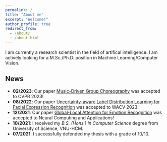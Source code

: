 ```yaml
---
permalink: /
title: "About me"
excerpt: "Welcome!"
author_profile: true
redirect_from: 
  - /about/
  - /about.html
---
```


I am currently a research scientist in the field of artifical intelligence. I am actively looking for a M.Sc./Ph.D. position in Machine Learning/Computer Vision.


<!-- applying machine learning tools and causal
inference techniques to remote sensing data. I am also an affiliated
researcher with the [Data-driven Analysis of Peace Project](https://dapp-lab.org)
and a research collaborator with the 
[Research on International Policy Implementation Lab](https://bridgingthegapproject.org/ripil). -->

<!-- I received my Ph.D in Political Science from the
[University *of* North Carolina *at* Chapel Hill](https://www.unc.edu) and my
B.A. in Political Science from [Haverford College](https://www.haverford.edu).
My academic work has been [published](publications) or is forthcoming in
*International Studies Quarterly*, *Conflict Management and Peace Science*,
*Political Science Research and Methods*, and *PS: Political Science & Politics*,
among other outlets. This [research](research) explores the causes and
consequences of political violence using a broad variety of methods such as
latent variable models, geospatial analysis, and big data. While primarily
focused on civil conflict, it also examines contentious political phenomena
including terrorism and economic statecraft, and develops new measures of
institutions in international relations. I have [teaching](teaching) experience
in both quantitative methodology and international relations, and am a certified
instructor with [The Carpentries](https://carpentries.org). -->


## News
- **02/2023**: Our paper [Music-Driven Group Choreography](https://openaccess.thecvf.com/content/CVPR2023/papers/Le_Music-Driven_Group_Choreography_CVPR_2023_paper.pdf) was accepted to CVPR 2023!
- **08/2022**: Our paper [Uncertainty-aware Label Distribution Learning for Facial Expression Recognition](https://openaccess.thecvf.com/content/WACV2023/papers/Le_Uncertainty-Aware_Label_Distribution_Learning_for_Facial_Expression_Recognition_WACV_2023_paper.pdf) was accepted to WACV 2023!
- **12/2021**: Our paper [Global-Local Attention for Emotion Recognition](https://link.springer.com/article/10.1007/s00521-021-06778-x) was accepted to Neural Computing and Applications!
- **10/2021**: I received my *B.S. (Hons.) in Computer Science* degree from University of Science, VNU-HCM.
- **07/2021**:  I successfully defended my thesis with a grade of 10/10.